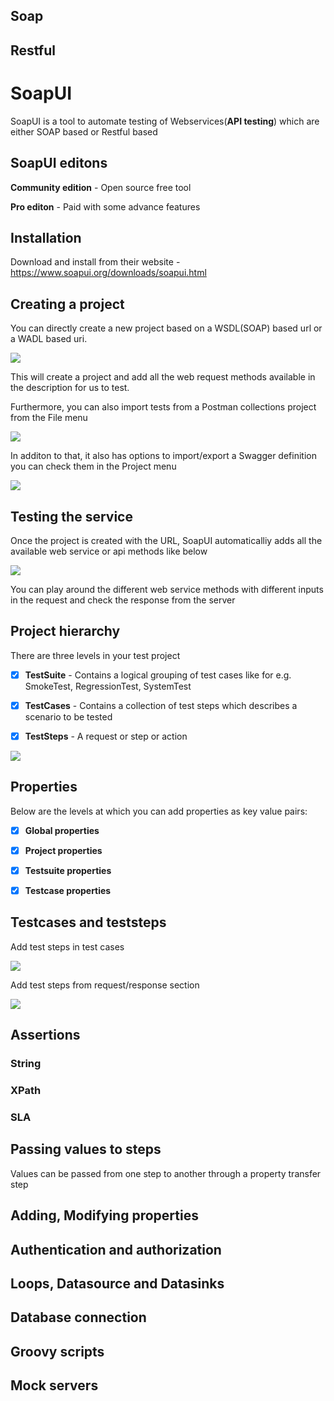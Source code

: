 ## Soap

## Restful

# SoapUI

SoapUI is a tool to automate testing of Webservices(**API testing**) which are either SOAP based or Restful based

## SoapUI editons

**Community edition** - Open source free tool

**Pro editon** - Paid with some advance features

## Installation

Download and install from their website - https://www.soapui.org/downloads/soapui.html

## Creating a project

You can directly create a new project based on a WSDL(SOAP) based url or a WADL based uri.

![](SOAPUI/Menu.png)

This will create a project and add all the web request methods available in the description for us to test.

Furthermore, you can also import tests from a Postman collections project from the File menu

![](SOAPUI/FileMenu.png)	

In additon to that, it also has options to import/export a Swagger definition you can check them in the Project menu

![](SOAPUI/ProjectMenu.png)	

## Testing the service

Once the project is created with the URL, SoapUI automaticalliy adds all the available web service or api methods like below

![](SOAPUI/RequestResonse.png)

You can play around the different web service methods with different inputs in the request and check the response from the server

## Project hierarchy

There are three levels in your test project

- [X] **TestSuite** - Contains a logical grouping of test cases like for e.g. SmokeTest, RegressionTest, SystemTest

- [X] **TestCases** - Contains a collection of test steps which describes a scenario to be tested

- [X] **TestSteps** - A request or step or action

![](SOAPUI/Hierarchy.png)

## Properties

Below are the levels at which you can add properties as key value pairs:

- [X] **Global properties**


- [X] **Project properties**


- [X] **Testsuite properties**


- [X] **Testcase properties**


## Testcases and teststeps

Add test steps in test cases

![](SOAPUI/AddTestStepInTestCase.png)

Add test steps from request/response section

![](SOAPUI/AddTestStepToTestCase.png)

## Assertions

### String

### XPath

### SLA

## Passing values to steps

Values can be passed from one step to another through a property transfer step



## Adding, Modifying properties

## Authentication and authorization

## Loops, Datasource and Datasinks

## Database connection

## Groovy scripts

## Mock servers
